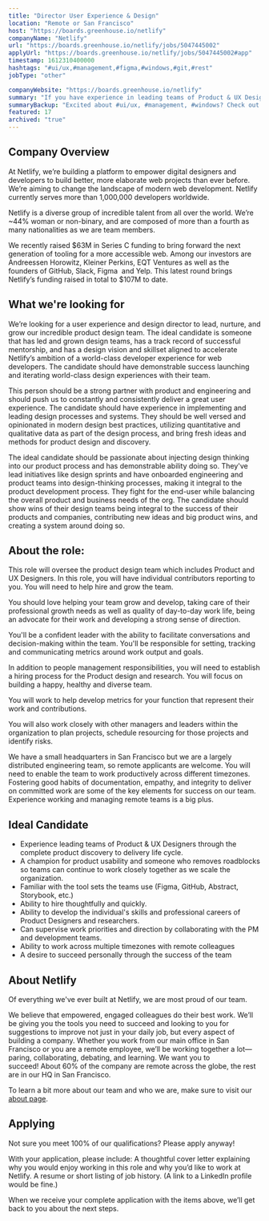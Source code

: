 ```yaml
---
title: "Director User Experience & Design"
location: "Remote or San Francisco"
host: "https://boards.greenhouse.io/netlify"
companyName: "Netlify"
url: "https://boards.greenhouse.io/netlify/jobs/5047445002"
applyUrl: "https://boards.greenhouse.io/netlify/jobs/5047445002#app"
timestamp: 1612310400000
hashtags: "#ui/ux,#management,#figma,#windows,#git,#rest"
jobType: "other"

companyWebsite: "https://boards.greenhouse.io/netlify"
summary: "If you have experience in leading teams of Product & UX Designers through the complete product discovery to delivery life cycle, Netlify is looking for someone with your skillset."
summaryBackup: "Excited about #ui/ux, #management, #windows? Check out this job post!"
featured: 17
archived: "true"
---
```


## Company Overview

At Netlify, we’re building a platform to empower digital designers and developers to build better, more elaborate web projects than ever before. We’re aiming to change the landscape of modern web development. Netlify currently serves more than 1,000,000 developers worldwide.

Netlify is a diverse group of incredible talent from all over the world. We’re ~44% woman or non-binary, and are composed of more than a fourth as many nationalities as we are team members.

We recently raised $63M in Series C funding to bring forward the next generation of tooling for a more accessible web. Among our investors are Andreessen Horowitz, Kleiner Perkins, EQT Ventures as well as the founders of GitHub, Slack, Figma  and Yelp. This latest round brings Netlify’s funding raised in total to $107M to date.

## What we're looking for

We’re looking for a user experience and design director to lead, nurture, and grow our incredible product design team. The ideal candidate is someone that has led and grown design teams, has a track record of successful mentorship, and has a design vision and skillset aligned to accelerate Netlify’s ambition of a world-class developer experience for web developers. The candidate should have demonstrable success launching and iterating world-class design experiences with their team.

This person should be a strong partner with product and engineering and should push us to constantly and consistently deliver a great user experience. The candidate should have experience in implementing and leading design processes and systems. They should be well versed and opinionated in modern design best practices, utilizing quantitative and qualitative data as part of the design process, and bring fresh ideas and methods for product design and discovery.

The ideal candidate should be passionate about injecting design thinking into our product process and has demonstrable ability doing so. They've lead initiatives like design sprints and have onboarded engineering and product teams into design-thinking processes, making it integral to the product development process. They fight for the end-user while balancing the overall product and business needs of the org. The candidate should show wins of their design teams being integral to the success of their products and companies, contributing new ideas and big product wins, and creating a system around doing so.

## About the role:

This role will oversee the product design team which includes Product and UX Designers. In this role, you will have individual contributors reporting to you. You will need to help hire and grow the team.

You should love helping your team grow and develop, taking care of their professional growth needs as well as quality of day-to-day work life, being an advocate for their work and developing a strong sense of direction.

You'll be a confident leader with the ability to facilitate conversations and decision-making within the team. You'll be responsible for setting, tracking and communicating metrics around work output and goals.

In addition to people management responsibilities, you will need to establish a hiring process for the Product design and research. You will focus on building a happy, healthy and diverse team.

You will work to help develop metrics for your function that represent their work and contributions.

You will also work closely with other managers and leaders within the organization to plan projects, schedule resourcing for those projects and identify risks.

We have a small headquarters in San Francisco but we are a largely distributed engineering team, so remote applicants are welcome. You will need to enable the team to work productively across different timezones. Fostering good habits of documentation, empathy, and integrity to deliver on committed work are some of the key elements for success on our team. Experience working and managing remote teams is a big plus.

## Ideal Candidate

*   Experience leading teams of Product & UX Designers through the complete product discovery to delivery life cycle.
*   A champion for product usability and someone who removes roadblocks so teams can continue to work closely together as we scale the organization.
*   Familiar with the tool sets the teams use (Figma, GitHub, Abstract, Storybook, etc.)
*   Ability to hire thoughtfully and quickly.
*   Ability to develop the individual's skills and professional careers of Product Designers and researchers.
*   Can supervise work priorities and direction by collaborating with the PM and development teams.
*   Ability to work across multiple timezones with remote colleagues
*   A desire to succeed personally through the success of the team

## About Netlify

Of everything we've ever built at Netlify, we are most proud of our team.

We believe that empowered, engaged colleagues do their best work. We’ll be giving you the tools you need to succeed and looking to you for suggestions to improve not just in your daily job, but every aspect of building a company. Whether you work from our main office in San Francisco or you are a remote employee, we’ll be working together a lot—paring, collaborating, debating, and learning. We want you to succeed! About 60% of the company are remote across the globe, the rest are in our HQ in San Francisco.

To learn a bit more about our team and who we are, make sure to visit our [about page](http://netlify.com/about).

## Applying

Not sure you meet 100% of our qualifications? Please apply anyway!

With your application, please include: A thoughtful cover letter explaining why you would enjoy working in this role and why you’d like to work at Netlify. A resume or short listing of job history. (A link to a LinkedIn profile would be fine.)

When we receive your complete application with the items above, we’ll get back to you about the next steps.
